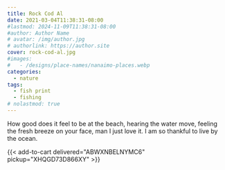 ```yaml
---
title: Rock Cod Al
date: 2021-03-04T11:38:31-08:00
#lastmod: 2024-11-09T11:38:31-08:00
#author: Author Name
# avatar: /img/author.jpg
# authorlink: https://author.site
cover: rock-cod-al.jpg
#images:
#   - /designs/place-names/nanaimo-places.webp
categories:
  - nature
tags:
  - fish print
  - fishing
# nolastmod: true
---
```



How good does it feel to be at the beach, hearing the water move, feeling the fresh breeze on your face, man I just love it. I am so thankful to live by the ocean.


<!--more-->
{{< add-to-cart delivered="ABWXNBELNYMC6" pickup="XHQGD73D866XY" >}}